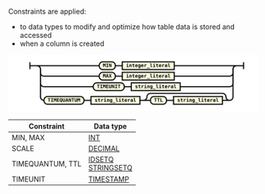 Constraints are applied:
* to data types to modify and optimize how table data is stored and accessed
* when a column is created

![expr](/assets/images/sql-guide/column_constraint.svg)

| Constraint | Data type |
|---|---|
| MIN, MAX | [INT](/docs/sql-guide/data-types/data-type-int) |
| SCALE | [DECIMAL](/docs/sql-guide/data-types/data-type-decimal) |
| TIMEQUANTUM, TTL | [IDSETQ](/docs/sql-guide/data-types/data-type-setq)<br/> [STRINGSETQ](/docs/sql-guide/data-types/data-type-setq) |
| TIMEUNIT | [TIMESTAMP](/docs/sql-guide/data-types/data-type-timestamp) |
